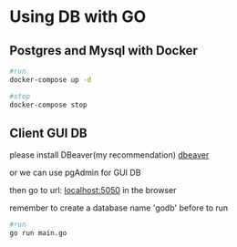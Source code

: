 # Using DB with GO

## Postgres and Mysql with Docker

```sh
#run
docker-compose up -d

#stop
docker-compose stop

```

## Client GUI DB

please install DBeaver(my recommendation)
[dbeaver](https://dbeaver.io/download/)

or we can use pgAdmin for GUI DB

then go to url: [localhost:5050](http://localhost:5050) in the browser

remember to create a database name 'godb' before to run

```sh
#run
go run main.go

```
